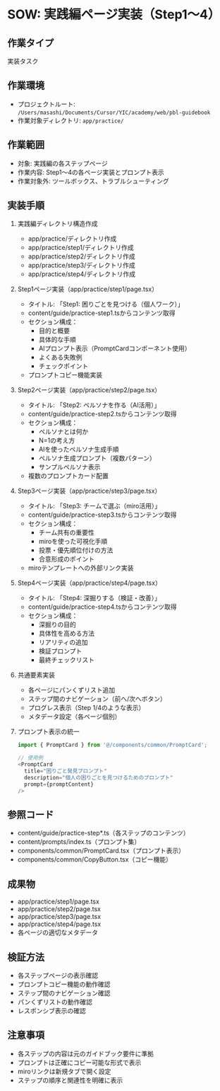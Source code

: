 # SOW: 実践編ページ実装（Step1〜4）

## 作業タイプ
実装タスク

## 作業環境
- プロジェクトルート: `/Users/masashi/Documents/Cursor/YIC/academy/web/pbl-guidebook`
- 作業対象ディレクトリ: `app/practice/`

## 作業範囲
- 対象: 実践編の各ステップページ
- 作業内容: Step1〜4の各ページ実装とプロンプト表示
- 作業対象外: ツールボックス、トラブルシューティング

## 実装手順
1. 実践編ディレクトリ構造作成
   - app/practice/ディレクトリ作成
   - app/practice/step1/ディレクトリ作成
   - app/practice/step2/ディレクトリ作成
   - app/practice/step3/ディレクトリ作成
   - app/practice/step4/ディレクトリ作成

2. Step1ページ実装（app/practice/step1/page.tsx）
   - タイトル: 「Step1: 困りごとを見つける（個人ワーク）」
   - content/guide/practice-step1.tsからコンテンツ取得
   - セクション構成：
     - 目的と概要
     - 具体的な手順
     - AIプロンプト表示（PromptCardコンポーネント使用）
     - よくある失敗例
     - チェックポイント
   - プロンプトコピー機能実装

3. Step2ページ実装（app/practice/step2/page.tsx）
   - タイトル: 「Step2: ペルソナを作る（AI活用）」
   - content/guide/practice-step2.tsからコンテンツ取得
   - セクション構成：
     - ペルソナとは何か
     - N=1の考え方
     - AIを使ったペルソナ生成手順
     - ペルソナ生成プロンプト（複数パターン）
     - サンプルペルソナ表示
   - 複数のプロンプトカード配置

4. Step3ページ実装（app/practice/step3/page.tsx）
   - タイトル: 「Step3: チームで選ぶ（miro活用）」
   - content/guide/practice-step3.tsからコンテンツ取得
   - セクション構成：
     - チーム共有の重要性
     - miroを使った可視化手順
     - 投票・優先順位付けの方法
     - 合意形成のポイント
   - miroテンプレートへの外部リンク実装

5. Step4ページ実装（app/practice/step4/page.tsx）
   - タイトル: 「Step4: 深掘りする（検証・改善）」
   - content/guide/practice-step4.tsからコンテンツ取得
   - セクション構成：
     - 深掘りの目的
     - 具体性を高める方法
     - リアリティの追加
     - 検証プロンプト
     - 最終チェックリスト

6. 共通要素実装
   - 各ページにパンくずリスト追加
   - ステップ間のナビゲーション（前へ/次へボタン）
   - プログレス表示（Step 1/4のような表示）
   - メタデータ設定（各ページ個別）

7. プロンプト表示の統一
   ```typescript
   import { PromptCard } from '@/components/common/PromptCard';
   
   // 使用例
   <PromptCard
     title="困りごと発見プロンプト"
     description="個人の困りごとを見つけるためのプロンプト"
     prompt={promptContent}
   />
   ```

## 参照コード
- content/guide/practice-step*.ts（各ステップのコンテンツ）
- content/prompts/index.ts（プロンプト集）
- components/common/PromptCard.tsx（プロンプト表示）
- components/common/CopyButton.tsx（コピー機能）

## 成果物
- app/practice/step1/page.tsx
- app/practice/step2/page.tsx
- app/practice/step3/page.tsx
- app/practice/step4/page.tsx
- 各ページの適切なメタデータ

## 検証方法
- 各ステップページの表示確認
- プロンプトコピー機能の動作確認
- ステップ間のナビゲーション確認
- パンくずリストの動作確認
- レスポンシブ表示の確認

## 注意事項
- 各ステップの内容は元のガイドブック要件に準拠
- プロンプトは正確にコピー可能な形式で表示
- miroリンクは新規タブで開く設定
- ステップの順序と関連性を明確に表示